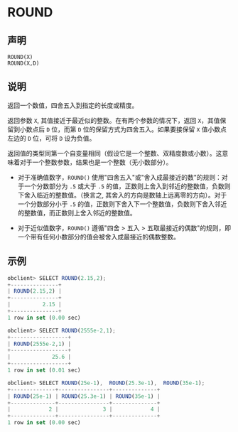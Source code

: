 ROUND
==========================



声明
-----------------------

```unknow
ROUND(X)
ROUND(X,D)
```



说明
-----------------------

返回一个数值，四舍五入到指定的长度或精度。

返回参数 `X`, 其值接近于最近似的整数。在有两个参数的情况下，返回 `X`，其值保留到小数点后 `D` 位，而第 `D` 位的保留方式为四舍五入。如果要接保留 `X` 值小数点左边的 `D` 位，可将 `D` 设为负值。

返回值的类型同第一个自变量相同（假设它是一个整数、双精度数或小数）。这意味着对于一个整数参数，结果也是一个整数（无小数部分）。

* 对于准确值数字，`ROUND()` 使用"四舍五入"或"舍入成最接近的数"的规则：对于一个分数部分为 `.5` 或大于 `.5` 的值，正数则上舍入到邻近的整数值，负数则下舍入临近的整数值。（换言之, 其舍入的方向是数轴上远离零的方向）。对于一个分数部分小于 `.5` 的值，正数则下舍入下一个整数值，负数则下舍入邻近的整数值，而正数则上舍入邻近的整数值。



* 对于近似值数字，`ROUND()` 遵循"四舍 \> 五入 \> 五取最接近的偶数"的规则，即一个带有任何小数部分的值会被舍入成最接近的偶数整数。






示例
-----------------------

```javascript
obclient> SELECT ROUND(2.15,2);
+---------------+
| ROUND(2.15,2) |
+---------------+
|          2.15 |
+---------------+
1 row in set (0.00 sec)

obclient> SELECT ROUND(2555e-2,1);
+------------------+
| ROUND(2555e-2,1) |
+------------------+
|             25.6 |
+------------------+
1 row in set (0.01 sec)

obclient> SELECT ROUND(25e-1),  ROUND(25.3e-1),  ROUND(35e-1);
+--------------+----------------+--------------+
| ROUND(25e-1) | ROUND(25.3e-1) | ROUND(35e-1) |
+--------------+----------------+--------------+
|            2 |              3 |            4 |
+--------------+----------------+--------------+
1 row in set (0.00 sec)
```
